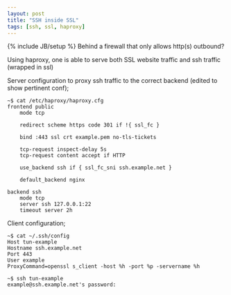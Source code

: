 ```yaml
---
layout: post
title: "SSH inside SSL"
tags: [ssh, ssl, haproxy]
---
```

{% include JB/setup %}
Behind a firewall that only allows http(s) outbound?

Using haproxy, one is able to serve both SSL website traffic and ssh traffic (wrapped in ssl)

Server configuration to proxy ssh traffic to the correct backend (edited to show pertinent conf);

	~$ cat /etc/haproxy/haproxy.cfg
	frontend public
		mode tcp

		redirect scheme https code 301 if !{ ssl_fc }

		bind :443 ssl crt example.pem no-tls-tickets

		tcp-request inspect-delay 5s
		tcp-request content accept if HTTP

		use_backend ssh if { ssl_fc_sni ssh.example.net }

		default_backend nginx

	backend ssh
		mode tcp
		server ssh 127.0.0.1:22
		timeout server 2h

Client configuration;

	~$ cat ~/.ssh/config
	Host tun-example
	Hostname ssh.example.net
	Port 443
	User example
	ProxyCommand=openssl s_client -host %h -port %p -servername %h

	~$ ssh tun-example
	example@ssh.example.net's password:

